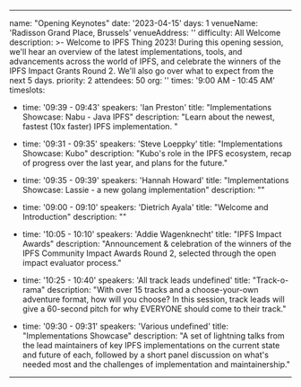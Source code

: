 ---

name: "Opening Keynotes"
date: '2023-04-15'
days: 1
venueName: 'Radisson Grand Place, Brussels'
venueAddress: ''
difficulty: All Welcome
description: >-
  Welcome to IPFS Thing 2023! During this opening session, we'll hear an overview of the latest implementations, tools, and advancements across the world of IPFS, and celebrate the winners of the IPFS Impact Grants Round 2. We'll also go over what to expect from the next 5 days.
priority: 2
attendees: 50
org: ''
times: '9:00 AM - 10:45 AM'
timeslots:

  - time: '09:39 - 09:43'
    speakers: 'Ian Preston'
    title: "Implementations Showcase: Nabu - Java IPFS"
    description: "Learn about the newest, fastest (10x faster) IPFS implementation. "

  - time: '09:31 - 09:35'
    speakers: 'Steve Loeppky'
    title: "Implementations Showcase: Kubo"
    description: "Kubo's role in the IPFS ecosystem, recap of progress over the last year, and plans for the future."

  - time: '09:35 - 09:39'
    speakers: 'Hannah Howard'
    title: "Implementations Showcase: Lassie - a new golang implementation"
    description: ""

  - time: '09:00 - 09:10'
    speakers: 'Dietrich Ayala'
    title: "Welcome and Introduction"
    description: ""

  - time: '10:05 - 10:10'
    speakers: 'Addie Wagenknecht'
    title: "IPFS Impact Awards"
    description: "Announcement & celebration of the winners of the IPFS Community Impact Awards Round 2, selected through the open impact evaluator process."

  - time: '10:25 - 10:40'
    speakers: 'All track leads undefined'
    title: "Track-o-rama"
    description: "With over 15 tracks and a choose-your-own adventure format, how will you choose? In this session, track leads will give a 60-second pitch for why EVERYONE should come to their track."

  - time: '09:30 - 09:31'
    speakers: 'Various undefined'
    title: "Implementations Showcase"
    description: "A set of lightning talks from the lead maintainers of key IPFS implementations on the current state and future of each, followed by a short panel discussion on what's needed most and the challenges of implementation and maintainership."

---